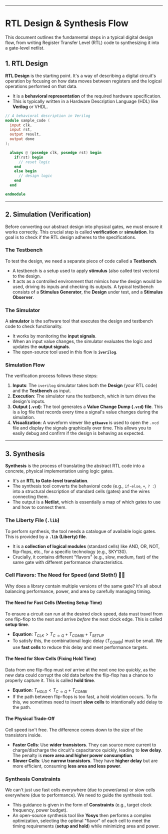

-----

# RTL Design & Synthesis Flow

This document outlines the fundamental steps in a typical digital design flow, from writing Register Transfer Level (RTL) code to synthesizing it into a gate-level netlist.

## 1\. RTL Design

**RTL Design** is the starting point. It's a way of describing a digital circuit's operation by focusing on how data moves between registers and the logical operations performed on that data.

  - It is a **behavioral representation** of the required hardware specification.
  - This is typically written in a Hardware Description Language (HDL) like **Verilog** or VHDL.

<!-- end list -->

```verilog
// A behavioral description in Verilog
module sample_code (
  input clk,
  input rst,
  output result,
  output done
);

  always @ (posedge clk, posedge rst) begin
    if(rst) begin
      // reset logic
    end
    else begin
      // design logic
    end
  end

endmodule
```

-----

## 2\. Simulation (Verification)

Before converting our abstract design into physical gates, we must ensure it works correctly. This crucial step is called **verification** or **simulation**. Its goal is to check if the RTL design adheres to the specifications.

### The Testbench

To test the design, we need a separate piece of code called a **Testbench**.

  - A testbench is a setup used to apply **stimulus** (also called test vectors) to the design.
  - It acts as a controlled environment that mimics how the design would be used, driving its inputs and checking its outputs. A typical testbench consists of a **Stimulus Generator**, the **Design** under test, and a **Stimulus Observer**.

### The Simulator

A **simulator** is the software tool that executes the design and testbench code to check functionality.

  - It works by monitoring the **input signals**.
  - When an input value changes, the simulator evaluates the logic and updates the **output signals**.
  - The open-source tool used in this flow is **`iverilog`**.

### Simulation Flow

The verification process follows these steps:

1.  **Inputs**: The `iverilog` simulator takes both the **Design** (your RTL code) and the **Testbench** as input.
2.  **Execution**: The simulator runs the testbench, which in turn drives the design's inputs.
3.  **Output (`.vcd`)**: The tool generates a **Value Change Dump (`.vcd`) file**. This is a log file that records every time a signal's value changes during the simulation.
4.  **Visualization**: A waveform viewer like **`gtkwave`** is used to open the `.vcd` file and display the signals graphically over time. This allows you to easily debug and confirm if the design is behaving as expected.

-----

## 3\. Synthesis

**Synthesis** is the process of translating the abstract RTL code into a concrete, physical implementation using logic gates.

  - It's an **RTL to Gate-level translation**.
  - The synthesis tool converts the behavioral code (e.g., `if-else`, `+`, `? :`) into a structural description of standard cells (gates) and the wires connecting them.
  - The output is a **Netlist**, which is essentially a map of which gates to use and how to connect them.

### The Liberty File (`.lib`)

To perform synthesis, the tool needs a catalogue of available logic gates. This is provided by a **`.lib` (Liberty) file**.

  - It is a **collection of logical modules** (standard cells) like AND, OR, NOT, flip-flops, etc., for a specific technology (e.g., SKY130).
  - Crucially, it contains different "flavors" (e.g., slow, medium, fast) of the same gate with different performance characteristics.

### Cell Flavors: The Need for Speed (and Sloth\!) 🐢💨

Why does a library contain multiple versions of the same gate? It's all about balancing performance, power, and area by carefully managing timing.

#### The Need for Fast Cells (Meeting Setup Time)

To ensure a circuit can run at the desired clock speed, data must travel from one flip-flop to the next and arrive *before* the next clock edge. This is called **setup time**.

  - **Equation**: $T_{CLK} > T_{C \to Q} + T_{COMBI} + T_{SETUP}$
  - To satisfy this, the combinational logic delay ($T_{COMBI}$) must be small. We use **fast cells** to reduce this delay and meet performance targets.

#### The Need for Slow Cells (Fixing Hold Time)

Data from one flip-flop must *not* arrive at the next one *too quickly*, as the new data could corrupt the old data before the flip-flop has a chance to properly capture it. This is called **hold time**.

  - **Equation**: $T_{HOLD} < T_{C \to Q} + T_{COMBI}$
  - If the path between flip-flops is too fast, a hold violation occurs. To fix this, we sometimes need to insert **slow cells** to intentionally add delay to the path.

#### The Physical Trade-Off

Cell speed isn't free. The difference comes down to the size of the transistors inside.

  - **Faster Cells**: Use **wider transistors**. They can source more current to charge/discharge the circuit's capacitance quickly, leading to **low delay**. The penalty is **more area and higher power consumption**.
  - **Slower Cells**: Use **narrow transistors**. They have **higher delay** but are more efficient, consuming **less area and less power**.

### Synthesis Constraints

We can't just use fast cells everywhere (due to power/area) or slow cells everywhere (due to performance). We need to guide the synthesis tool.

  - This guidance is given in the form of **Constraints** (e.g., target clock frequency, power budget).
  - An open-source synthesis tool like **Yosys** then performs a complex optimization, selecting the optimal "flavor" of each cell to meet the timing requirements (**setup and hold**) while minimizing area and power.
